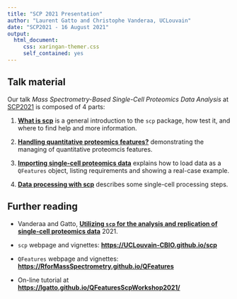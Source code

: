 ```yaml
---
title: "SCP 2021 Presentation"
author: "Laurent Gatto and Christophe Vanderaa, UCLouvain"
date: "SCP2021 - 16 August 2021"
output: 
  html_document:
     css: xaringan-themer.css
     self_contained: yes
---
```



## Talk material

Our talk *Mass Spectrometry-Based Single-Cell Proteomics Data
Analysis* at [SCP2021](https://single-cell.net/proteomics/scp2021) is
composed of 4 parts:

1. [**What is scp**](./what_is_scp.html) is a general introduction to
   the `scp` package, how test it, and where to find help and more
   information.

2. [**Handling quantitative proteomics
  features?**](./qfeatures_intro.html) demonstrating the managing of
  quantitative proteomcis features.

3. [**Importing single-cell proteomics data**](./read_scp_data.html)
  explains how to load data as a `QFeatures` object, listing
  requirements and showing a real-case example.

4. [**Data processing with scp**](./scp_processing.html) describes
   some single-cell processing steps.


## Further reading

- Vanderaa and Gatto, [**Utilizing `scp` for the analysis and replication of single-cell proteomics data**](https://www.biorxiv.org/content/10.1101/2021.04.12.439408v1) 2021.
  
- `scp` webpage and vignettes: **https://UCLouvain-CBIO.github.io/scp**

- `QFeatures` webpage and vignettes: **https://RforMassSpectrometry.github.io/QFeatures**

- On-line tutorial at **https://lgatto.github.io/QFeaturesScpWorkshop2021/**
